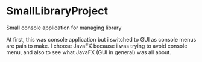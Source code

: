 # SmallLibraryProject
Small console application for managing library

At first, this was console application but i switched to GUI as console menus are pain to make.
I choose JavaFX because i was trying to avoid console menu, and also to see what JavaFX (GUI in general) was all about.
